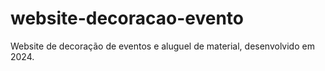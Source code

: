 # website-decoracao-evento
Website de decoração de eventos e aluguel de material, desenvolvido em 2024.
